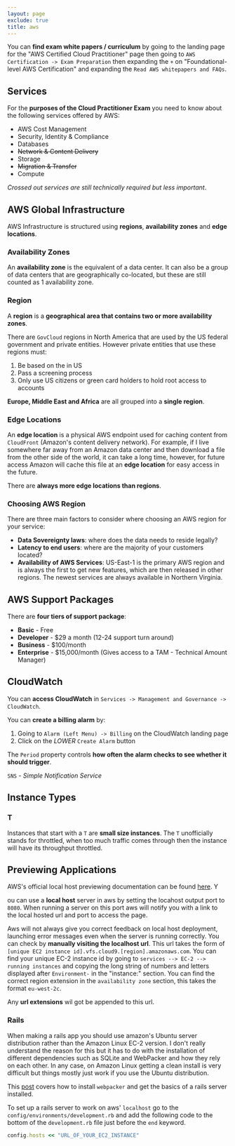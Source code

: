```yaml
---
layout: page
exclude: true
title: aws
---
```


You can **find exam white papers / curriculum** by going to the landing page for the "AWS Certified Cloud Practitioner" page then going to `AWS Certification -> Exam Preparation` then expanding the `+` on "Foundational-level AWS Certification" and expanding the `Read AWS whitepapers and FAQs`.

## Services

For the **purposes of the Cloud Practitioner Exam** you need to know about the following services offered by AWS:

- AWS Cost Management
- Security, Identity & Compliance
- Databases
- ~~Network & Content Delivery~~
- Storage
- ~~Migration & Transfer~~
- Compute

*Crossed out services are still technically required but less important*.

## AWS Global Infrastructure

AWS Infrastructure is structured using **regions**, **availability zones** and **edge locations**.

### Availability Zones

An **availability zone** is the equivalent of a data center. It can also be a group of data centers that are geographically co-located, but these are still counted as 1 availability zone.

### Region

A **region** is a **geographical area that contains two or more availability zones**.

There are `GovCloud` regions in North America that are used by the US federal government and private entities. However private entities that use these regions must:

1. Be based on the in US
2. Pass a screening process
3. Only use US citizens or green card holders to hold root access to accounts

**Europe, Middle East and Africa** are all grouped into a **single region**.

### Edge Locations

An **edge location** is a physical AWS endpoint used for caching content from `CloudFront` (Amazon's content delivery network). For example, if I live somewhere far away from an Amazon data center and then download a file from the other side of the world, it can take a long time, however, for future access Amazon will cache this file at an **edge location** for easy access in the future.

There are **always more edge locations than regions**.

### Choosing AWS Region

There are three main factors to consider where choosing an AWS region for your service:

- **Data Sovereignty laws**: where does the data needs to reside legally?
- **Latency to end users**: where are the majority of your customers located?
- **Availability of AWS Services**: US-East-1 is the primary AWS region and is always the first to get new features, which are then released in other regions. The newest services are always available in Northern Virginia.


## AWS Support Packages

There are **four tiers of support package**:

- **Basic** - Free
- **Developer** - $29 a month (12-24 support turn around)
- **Business** - $100/month 
- **Enterprise** - $15,000/month (Gives access to a TAM - Technical Amount Manager)

## CloudWatch

You can **access CloudWatch** in `Services -> Management and Governance -> CloudWatch`.

You can **create a billing alarm** by:

1. Going to `Alarm (Left Menu) -> Billing` on the CloudWatch landing page
2. Click on the *LOWER* `Create Alarm` button

The `Period` property controls **how often the alarm checks to see whether it should trigger**.

`SNS` - *Simple Notification Service*





## Instance Types

### T

Instances that start with a `T` are **small size instances**. The `T` unofficially stands for throttled, when too much traffic comes through then the instance will have its throughput throttled.

## Previewing Applications

AWS's official local host previewing documentation can be found [here][awsPrevDocs]. Y

ou can use a **local host** server in aws by setting the locahost output port to `8080`. When running a server on this port aws will notify you with a link to the local hosted url and port to access the page.

[awsPrevDocs]: https://docs.aws.amazon.com/cloud9/latest/user-guide/app-preview.html

Aws will not always give you correct feedback on local host deployment, launching error messages even when the server is running correctly. You can check by **manually visiting the localhost url**. This url takes the form of `[unique EC2 instance id].vfs.cloud9.[region].amazonaws.com`. You can find your unique EC-2 instance id by going to `services --> EC-2 --> running instances` and copying the long string of numbers and letters displayed after `Environment-` in the "instance:" section. You can find the correct region extension in the `availability zone` section, this takes the format `eu-west-2c`.

Any **url extensions** wil got be appended to this url.

### Rails
When making a rails app you should use amazon's Ubuntu server distribution rather than the Amazon Linux EC-2 version. I don't really understand the reason for this but it has to do with the installation of different dependencies such as SQLite and WebPacker and how they rely on each other. In any case, on Amazon Linux getting a clean install is very difficult but things mostly just work if you use the Ubuntu distribution.

This [post][soWebp] covers how to install `webpacker` and get the basics of a rails server installed.

[soWebp]: https://stackoverflow.com/questions/57891751/webpacker-configuration-file-not-found-rails-6-0-0

To set up a rails server to work on aws' `localhost` go to the `config/environments/development.rb` and add the following code to the bottom of the `development.rb` file just before the `end` keyword.

```ruby
config.hosts << "URL_OF_YOUR_EC2_INSTANCE"
```
 
<!--stackedit_data:
eyJoaXN0b3J5IjpbMzM4MDEwMjAzLDEzMzQ5MTY1OTYsLTg3MD
Q2NjQwLC00MjY2NzEzNTcsLTE2NDY5ODIzNjgsLTQ5Mjc1ODEz
NCwtMjIyNDI2NDc5LDYyNDU5NDUwOV19
-->